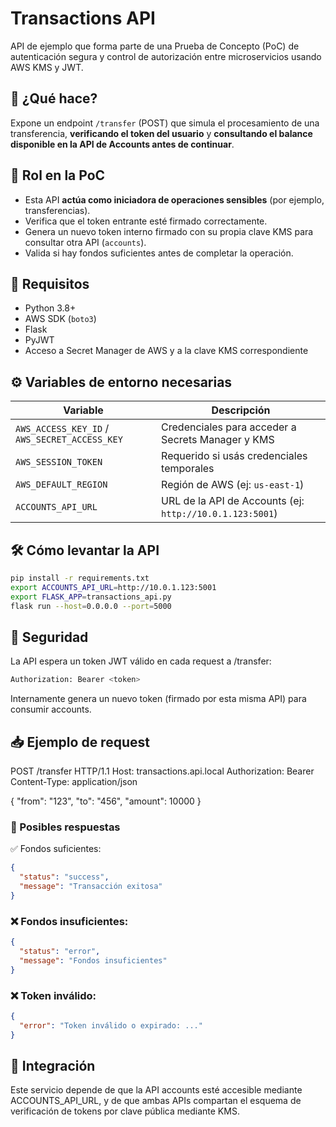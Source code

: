 # Transactions API

API de ejemplo que forma parte de una Prueba de Concepto (PoC) de autenticación segura y control de autorización entre microservicios usando AWS KMS y JWT.

## 🚀 ¿Qué hace?

Expone un endpoint `/transfer` (POST) que simula el procesamiento de una transferencia, **verificando el token del usuario** y **consultando el balance disponible en la API de Accounts antes de continuar**.

## 🧱 Rol en la PoC

- Esta API **actúa como iniciadora de operaciones sensibles** (por ejemplo, transferencias).
- Verifica que el token entrante esté firmado correctamente.
- Genera un nuevo token interno firmado con su propia clave KMS para consultar otra API (`accounts`).
- Valida si hay fondos suficientes antes de completar la operación.

## 🔧 Requisitos

- Python 3.8+
- AWS SDK (`boto3`)
- Flask
- PyJWT
- Acceso a Secret Manager de AWS y a la clave KMS correspondiente

## ⚙️ Variables de entorno necesarias

| Variable         | Descripción                                                |
|------------------|------------------------------------------------------------|
| `AWS_ACCESS_KEY_ID` / `AWS_SECRET_ACCESS_KEY` | Credenciales para acceder a Secrets Manager y KMS |
| `AWS_SESSION_TOKEN`                           | Requerido si usás credenciales temporales         |
| `AWS_DEFAULT_REGION`                          | Región de AWS (ej: `us-east-1`)                  |
| `ACCOUNTS_API_URL`                            | URL de la API de Accounts (ej: `http://10.0.1.123:5001`) |


## 🛠 Cómo levantar la API

```bash
pip install -r requirements.txt
export ACCOUNTS_API_URL=http://10.0.1.123:5001
export FLASK_APP=transactions_api.py
flask run --host=0.0.0.0 --port=5000
```

## 🔐 Seguridad

La API espera un token JWT válido en cada request a /transfer:

```bash
Authorization: Bearer <token>
```
Internamente genera un nuevo token (firmado por esta misma API) para consumir accounts.

## 📥 Ejemplo de request

POST /transfer HTTP/1.1
Host: transactions.api.local
Authorization: Bearer <token-del-usuario>
Content-Type: application/json

{
  "from": "123",
  "to": "456",
  "amount": 10000
}

### 🧪 Posibles respuestas

✅ Fondos suficientes:

```json
{
  "status": "success",
  "message": "Transacción exitosa"
}
```

### ❌ Fondos insuficientes:

```json
{
  "status": "error",
  "message": "Fondos insuficientes"
}
```

### ❌ Token inválido:

```json
{
  "error": "Token inválido o expirado: ..."
}
```

## 🧩 Integración

Este servicio depende de que la API accounts esté accesible mediante ACCOUNTS_API_URL, y de que ambas APIs compartan el esquema de verificación de tokens por clave pública mediante KMS.

